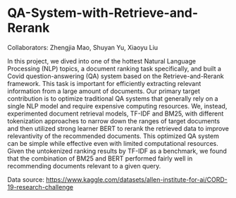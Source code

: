 # QA-System-with-Retrieve-and-Rerank
Collaborators: Zhengjia Mao, Shuyan Yu, Xiaoyu Liu

In this project, we dived into one of the hottest Natural Language Processing (NLP) topics, a document ranking task specifically, and built a Covid question-answering (QA) system based on the Retrieve-and-Rerank framework. This task is important for efficiently extracting relevant information from a large amount of documents. Our primary target contribution is to optimize traditional QA systems that generally rely on a single NLP model and require expensive computing resources. We, instead, experimented document retrieval models, TF-IDF and BM25, with different tokenization approaches to narrow down the ranges of target documents and then utilized strong learner BERT to rerank the retrieved data to improve relevantivity of the recommended documents. This optimized QA system can be simple while effective even with limited computational resources. Given the untokenized ranking results by TF-IDF as a benchmark, we found that the combination of BM25 and BERT performed fairly well in recommending documents relevant to a given query. 

Data source: https://www.kaggle.com/datasets/allen-institute-for-ai/CORD-19-research-challenge

